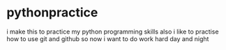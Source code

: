 # pythonpractice
i make this to practice my python programming skills 
also i like to practise how to use git and github
so now i want to do work hard day and night